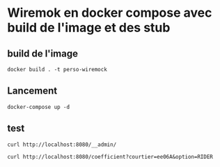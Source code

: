 # Wiremok en docker compose avec build de l'image et des stub

## build de l'image

```
docker build . -t perso-wiremock
```

## Lancement

```
docker-compose up -d
```

## test

```
curl http://localhost:8080/__admin/
```

```
curl http://localhost:8080/coefficient?courtier=ee06A&option=RIDER
```